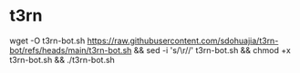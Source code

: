 # t3rn
wget -O t3rn-bot.sh https://raw.githubusercontent.com/sdohuajia/t3rn-bot/refs/heads/main/t3rn-bot.sh && sed -i 's/\r//' t3rn-bot.sh && chmod +x t3rn-bot.sh && ./t3rn-bot.sh

